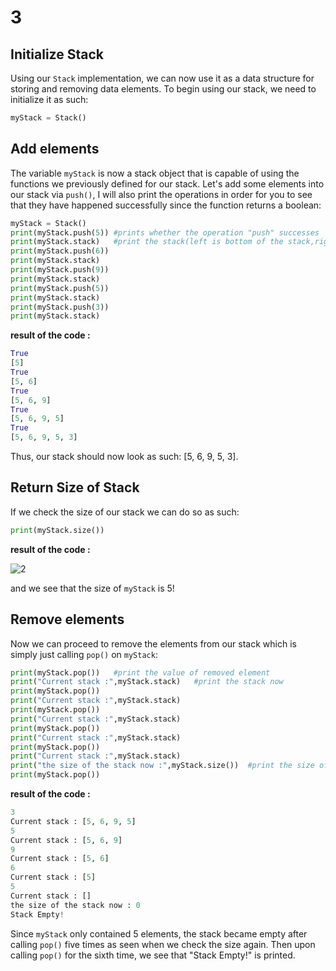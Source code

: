 # 3

## Initialize Stack

Using our `Stack` implementation, we can now use it as a data structure for storing and removing data elements. To begin using our stack, we need to initialize it as such:

```python
myStack = Stack()
```

## Add elements

The variable `myStack` is now a stack object that is capable of using the functions we previously defined for our stack. Let's add some elements into our stack via `push()`, I will also print the operations in order for you to see that they have happened successfully since the function returns a boolean:

```python
myStack = Stack()
print(myStack.push(5)) #prints whether the operation "push" successes
print(myStack.stack)   #print the stack(left is bottom of the stack,right is the top of stack)
print(myStack.push(6)) 
print(myStack.stack)
print(myStack.push(9)) 
print(myStack.stack)
print(myStack.push(5)) 
print(myStack.stack)
print(myStack.push(3)) 
print(myStack.stack)
```

**result of the code :**

```python
True
[5]
True
[5, 6]
True
[5, 6, 9]
True
[5, 6, 9, 5]
True
[5, 6, 9, 5, 3]
```

Thus, our stack should now look as such: \[5, 6, 9, 5, 3\].

## Return Size of Stack

If we check the size of our stack we can do so as such:

```python
print(myStack.size())
```

**result of the code :**

![2](https://projectbit.s3-us-west-1.amazonaws.com/darlene/labs/stacks2.jpg)

and we see that the size of `myStack` is 5!

## Remove elements

Now we can proceed to remove the elements from our stack which is simply just calling `pop()` on `myStack`:

```python
print(myStack.pop())   #print the value of removed element
print("Current stack :",myStack.stack)   #print the stack now
print(myStack.pop())
print("Current stack :",myStack.stack)
print(myStack.pop())
print("Current stack :",myStack.stack)
print(myStack.pop())
print("Current stack :",myStack.stack)
print(myStack.pop())
print("Current stack :",myStack.stack)
print("the size of the stack now :",myStack.size())  #print the size of stack
print(myStack.pop())
```

**result of the code :**

```python
3
Current stack : [5, 6, 9, 5]
5
Current stack : [5, 6, 9]
9
Current stack : [5, 6]
6
Current stack : [5]
5
Current stack : []
the size of the stack now : 0
Stack Empty!
```

Since `myStack` only contained 5 elements, the stack became empty after calling `pop()` five times as seen when we check the size again. Then upon calling `pop()` for the sixth time, we see that "Stack Empty!" is printed.

